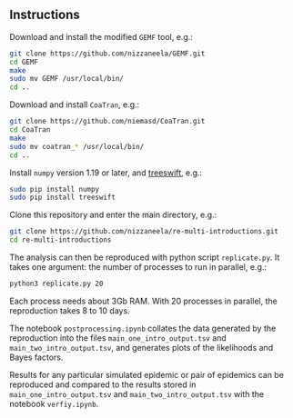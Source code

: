 

## Instructions

Download and install the modified `GEMF` tool, e.g.:

```bash
git clone https://github.com/nizzaneela/GEMF.git
cd GEMF
make
sudo mv GEMF /usr/local/bin/
cd ..
```

Download and install `CoaTran`, e.g.:

```bash
git clone https://github.com/niemasd/CoaTran.git
cd CoaTran
make
sudo mv coatran_* /usr/local/bin/
cd ..
```

Install `numpy` version 1.19 or later, and [treeswift](https://github.com/niemasd/TreeSwift), e.g.:
```bash
sudo pip install numpy
sudo pip install treeswift
```

Clone this repository and enter the main directory, e.g.:
```bash
git clone https://github.com/nizzaneela/re-multi-introductions.git
cd re-multi-introductions
```

The analysis can then be reproduced with python script `replicate.py`. It takes one argument: the number of processes to run in parallel, e.g.:
```bash
python3 replicate.py 20
```
Each process needs about 3Gb RAM. With 20 processes in parallel, the reproduction takes 8 to 10 days.

The notebook `postprocessing.ipynb` collates the data generated by the reproduction into the files `main_one_intro_output.tsv` and `main_two_intro_output.tsv`, and generates plots of the likelihoods and Bayes factors.

Results for any particular simulated epidemic or pair of epidemics can be reproduced and compared to the results stored in `main_one_intro_output.tsv` and `main_two_intro_output.tsv` with the notebook `verfiy.ipynb`.
